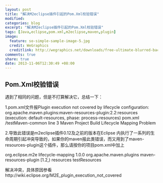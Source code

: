 ```yaml
---
layout: post
title: "解决M2eclipse插件引起的Pom.Xml校验错误"
modified:
categories: blog
excerpt: "解决M2eclipse插件引起的Pom.Xml校验错误"
tags: [Java,eclipse,pom.xml,m2eclipse,maven,plugin]
image:
  feature: so-simple-sample-image-5.jpg
  credit: WeGraphics
  creditlink: http://wegraphics.net/downloads/free-ultimate-blurred-background-pack/
comments: true
share: true
date: 2013-11-06T12:30:49 +08:00
---
```



## Pom.Xml校验错误

遇到了相同的问题，但是不打算解决它，总结一下：

1.pom.xml文件报Plugin execution not covered by lifecycle configuration: org.apache.maven.plugins:maven-resources-plugin:2.2:resources (execution: default-resources, phase: process-resources) pom.xml /testMaven-common line 3 Maven Project Build Lifecycle Mapping Problem

2.导致此错误是m2eclipse插件0.12及之前的版本在Eclipse 内执行了一系列的生命周期引起冲突导致的，如果你的maven报此类错误，而又用到了maven-resources-plugin这个插件，那么请按你的项目pom.xml中加上

<plugin>
      <groupId>org.eclipse.m2e</groupId>
      <artifactId>lifecycle-mapping</artifactId>
      <version>1.0.0</version>
      <configuration>
        <lifecycleMappingMetadata>
          <pluginExecutions>
            <pluginExecution>
              <pluginExecutionFilter>
                <groupId>org.apache.maven.plugins</groupId>
       <artifactId>maven-resources-plugin</artifactId>
                <versionRange>[1.2,)</versionRange>
                <goals>
                <goal>resources</goal>
                 <goal>testResources</goal>
                </goals>
              </pluginExecutionFilter>
              <action>
                <ignore />
              </action>
            </pluginExecution>
          </pluginExecutions>
        </lifecycleMappingMetadata>
      </configuration>
    </plugin>
    
解决冲突，具体原因参看http://wiki.eclipse.org/M2E_plugin_execution_not_covered

